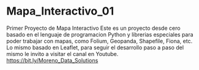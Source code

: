 # Mapa_Interactivo_01
Primer Proyecto de Mapa Interactivo
Este es un proyecto desde cero basado en el lenguaje de programacion Python y librerias especiales para poder trabajar con mapas, como Folium, Geopanda, Shapefile, Fiona, etc. Lo mismo basado en Leaflet, para seguir el desarrollo paso a paso del mismo le invito a visitar el canal en Youtube. https://bit.ly/Moreno_Data_Solutions

